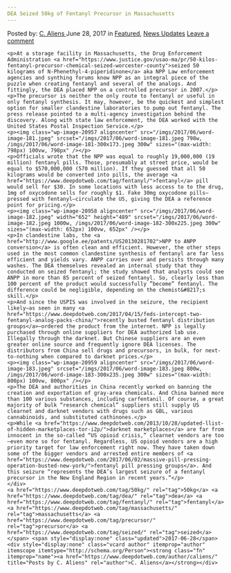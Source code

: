```yaml
---
DEA Seized 50kg of Fentanyl Precursor in Massachusetts
---
```

<article class="post-listing post-20947 post type-post status-publish format-standard has-post-thumbnail hentry  tag-50kg tag-dea tag-fentanyl tag-massachusetts tag-precursor tag-seized">
    <div class="post-inner">
        <span>Posted by: <a href="https://www.deepdotweb.com/author/caliens/" title="">C. Aliens </a></span>
    <span>June 28, 2017</span>
    <span>in <a href="https://www.deepdotweb.com/category/deepdot-news/" rel="category tag">Featured</a>, <a href="https://www.deepdotweb.com/category/news-updates/" rel="category tag">News Updates</a></span>
    <span><a href="https://www.deepdotweb.com/2017/06/28/dea-seized-50kg-fentanyl-precursor-massachusetts/#respond">Leave a comment</a></span>
    </p>
    <div class="clear"></div>
    
    <p>At a storage facility in Massachusetts, the Drug Enforcement Administration <a href="https://www.justice.gov/usao-ma/pr/50-kilos-fentanyl-precursor-chemical-seized-worcester-county">seized 50 kilograms of N-Phenethyl-4-piperidinone</a> aka NPP Law enforcement agencies and synthing forums know NPP as an integral piece of the puzzle when creating fentanyl and several of the analogs. And fittingly, the DEA placed NPP on a controlled precursor in 2007.</p>
    <p>The precursor is neither the only route to fentanyl or useful in only fentanyl synthesis. It may, however, be the quickest and simplest option for smaller clandestine laboratories to pump out fentanyl. The press release pointed to a multi-agency investigation behind the discovery. Along with state law enforcement, the DEA worked with the United States Postal Inspection Service.</p>
    <p><img class="wp-image-20957 aligncenter" src="/imgs/2017/06/word-image-181.jpeg" srcset="/imgs/2017/06/word-image-181.jpeg 798w, /imgs/2017/06/word-image-181-300x173.jpeg 300w" sizes="(max-width: 798px) 100vw, 798px" /></p>
    <p>Officials wrote that the NPP was equal to roughly 19,000,000 (19 million) fentanyl pills. Those, presumably at street price, would be equal to $570,000,000 (570 million). If they guessed that all 50 kilograms would be converted into pills, the average <a href="https://www.deepdotweb.com/tag/fentanyl/">fentanyl</a> pill would sell for $30. In some locations with less access to to the drug, 1mg of oxycodone sells for roughly $1. Fake 30mg oxycodone pills—pressed with fentanyl—circulate the US, giving the DEA a reference point for pricing.</p>
    <p><img class="wp-image-20958 aligncenter" src="/imgs/2017/06/word-image-182.jpeg" width="652" height="489" srcset="/imgs/2017/06/word-image-182.jpeg 1000w, /imgs/2017/06/word-image-182-300x225.jpeg 300w" sizes="(max-width: 652px) 100vw, 652px" /></p>
    <p>In clandestine labs, the <a href="http://www.google.ee/patents/US20130281702">NPP to ANPP conversion</a> is often clean and efficient. However, the other steps used in the most common clandestine synthesis of fentanyl are far less efficient and yields vary. ANPP carries over and persists through many washes. The DEA themselves revealed an internal study that they conducted on seized fentanyl; the study showed that analysts could see ANPP in more than 85 percent of seized fentanyl. So, clearly less than 100 percent of the product would successfully ”become” fentanyl. The difference could be negligible, depending on the chemist&#8217;s skill.</p>
    <p>And since the USPIS was involved in the seizure, the recipient likely—as seen in many <a href="https://www.deepdotweb.com/2017/04/15/feds-intercept-two-fentanyl-analog-packs-china/">recently busted fentanyl distribution groups</a>—ordered the product from the internet. NPP is legally purchased through online suppliers for DEA authorized lab use. Illegally through the darknet. But Chinese suppliers are an even greater online source and frequently ignore DEA licenses. The distributors from China sell drugs and precursors, in bulk, for next-to-nothing when compared to darknet prices.</p>
    <p><img class="wp-image-20959 aligncenter" src="/imgs/2017/06/word-image-183.jpeg" srcset="/imgs/2017/06/word-image-183.jpeg 800w, /imgs/2017/06/word-image-183-300x235.jpeg 300w" sizes="(max-width: 800px) 100vw, 800px" /></p>
    <p>The DEA and authorities in China recently worked on banning the creation and exportation of gray-area chemicals. And China banned more than 100 various substances, including carfentanil. Of course, a great majority of bulk “research chemical” suppliers still supply US clearnet and darknet vendors with drugs such as GBL, various cannabinoids, and substituted cathinones.</p>
    <p>While <a href="https://www.deepdotweb.com/2013/10/28/updated-llist-of-hidden-marketplaces-tor-i2p/">darknet marketplaces</a> are far from innocent in the so-called “US opioid crisis,” clearnet vendors are too—even more so for fentanyl. Regardless, US opioid vendors are a high priority target for law enforcement right now. They have taken down some of the bigger vendors and arrested entire members of <a href="https://www.deepdotweb.com/2017/06/02/massive-pill-pressing-operation-busted-new-york/">fentanyl pill pressing groups</a>. And this seizure “represents the DEA’s largest seizure of a fentanyl precursor in the New England Region in recent years.”</p>
    </div>
    <a href="https://www.deepdotweb.com/tag/50kg/" rel="tag">50kg</a> <a href="https://www.deepdotweb.com/tag/dea/" rel="tag">dea</a> <a href="https://www.deepdotweb.com/tag/fentanyl/" rel="tag">fentanyl</a> <a href="https://www.deepdotweb.com/tag/massachusetts/" rel="tag">massachusetts</a> <a href="https://www.deepdotweb.com/tag/precursor/" rel="tag">precursor</a> <a href="https://www.deepdotweb.com/tag/seized/" rel="tag">seized</a></span> <span style="display:none" class="updated">2017-06-28</span>
    <div style="display:none" class="vcard author" itemprop="author" itemscope itemtype="http://schema.org/Person"><strong class="fn" itemprop="name"><a href="https://www.deepdotweb.com/author/caliens/" title="Posts by C. Aliens" rel="author">C. Aliens</a></strong></div>
    
